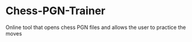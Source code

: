 # Chess-PGN-Trainer
Online tool that opens chess PGN files and allows the user to practice the moves
